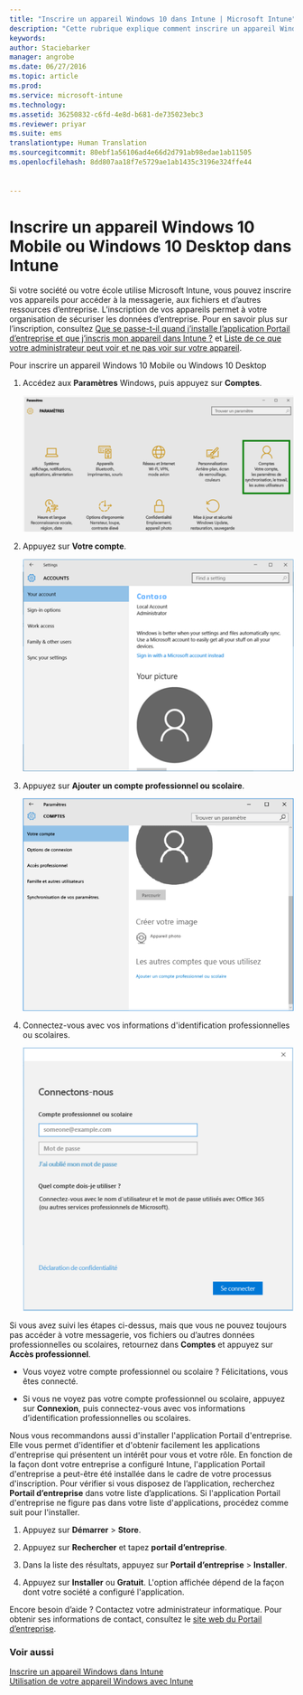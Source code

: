 ```yaml
---
title: "Inscrire un appareil Windows 10 dans Intune | Microsoft Intune"
description: "Cette rubrique explique comment inscrire un appareil Windows 10 Mobile ou Desktop dans Intune"
keywords: 
author: Staciebarker
manager: angrobe
ms.date: 06/27/2016
ms.topic: article
ms.prod: 
ms.service: microsoft-intune
ms.technology: 
ms.assetid: 36250832-c6fd-4e8d-b681-de735023ebc3
ms.reviewer: priyar
ms.suite: ems
translationtype: Human Translation
ms.sourcegitcommit: 80ebf1a56106ad4e66d2d791ab98edae1ab11505
ms.openlocfilehash: 8dd807aa18f7e5729ae1ab1435c3196e324ffe44


---
```



# Inscrire un appareil Windows 10 Mobile ou Windows 10 Desktop dans Intune

Si votre société ou votre école utilise Microsoft Intune, vous pouvez inscrire vos appareils pour accéder à la messagerie, aux fichiers et d’autres ressources d’entreprise. L’inscription de vos appareils permet à votre organisation de sécuriser les données d’entreprise. Pour en savoir plus sur l’inscription, consultez [Que se passe-t-il quand j’installe l’application Portail d’entreprise et que j’inscris mon appareil dans Intune ?](what-happens-if-you-install-the-company-portal-app-and-enroll-your-device-in-intune-windows.md) et [Liste de ce que votre administrateur peut voir et ne pas voir sur votre appareil](what-can-your-it-administrator-see-when-you-enroll-your-device-in-intune-windows.md).


Pour inscrire un appareil Windows 10 Mobile ou Windows 10 Desktop

1.  Accédez aux **Paramètres** Windows, puis appuyez sur **Comptes**.

    ![settings-accounts](./media/W10-enroll-1-settings-accounts.png)

2.  Appuyez sur **Votre compte**.

    ![your-account](./media/W10-enroll-2-accounts-your-account.png)

3.  Appuyez sur **Ajouter un compte professionnel ou scolaire**.

    ![add-work-school-account](./media/W10-enroll-3-add-work-school-acct.png)

4.  Connectez-vous avec vos informations d'identification professionnelles ou scolaires.

    ![sign-in](./media/W10-enroll-4-sign-in.png)

Si vous avez suivi les étapes ci-dessus, mais que vous ne pouvez toujours pas accéder à votre messagerie, vos fichiers ou d’autres données professionnelles ou scolaires, retournez dans **Comptes** et appuyez sur **Accès professionnel**.

-   Vous voyez votre compte professionnel ou scolaire ? Félicitations, vous êtes connecté.

-   Si vous ne voyez pas votre compte professionnel ou scolaire, appuyez sur **Connexion**, puis connectez-vous avec vos informations d’identification professionnelles ou scolaires.

Nous vous recommandons aussi d'installer l'application Portail d'entreprise. Elle vous permet d'identifier et d'obtenir facilement les applications d'entreprise qui présentent un intérêt pour vous et votre rôle. En fonction de la façon dont votre entreprise a configuré Intune, l'application Portail d'entreprise a peut-être été installée dans le cadre de votre processus d'inscription. Pour vérifier si vous disposez de l’application, recherchez **Portail d’entreprise** dans votre liste d’applications. Si l'application Portail d'entreprise ne figure pas dans votre liste d'applications, procédez comme suit pour l'installer.

1.  Appuyez sur **Démarrer** &gt; **Store**.

2.  Appuyez sur **Rechercher** et tapez **portail d’entreprise**.

3.  Dans la liste des résultats, appuyez sur **Portail d’entreprise** &gt; **Installer**.

4.  Appuyez sur **Installer** ou **Gratuit**. L'option affichée dépend de la façon dont votre société a configuré l'application.

Encore besoin d’aide ? Contactez votre administrateur informatique. Pour obtenir ses informations de contact, consultez le [site web du Portail d’entreprise](http://portal.manage.microsoft.com).

### Voir aussi
[Inscrire un appareil Windows dans Intune](enroll-your-device-in-intune-windows.md)</br>
[Utilisation de votre appareil Windows avec Intune](using-your-windows-device-with-intune.md)



<!--HONumber=Aug16_HO1-->


